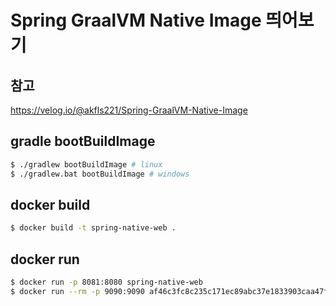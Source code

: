 # Spring GraalVM Native Image 띄어보기  

## 참고  
https://velog.io/@akfls221/Spring-GraalVM-Native-Image

## gradle bootBuildImage

```bash
$ ./gradlew bootBuildImage # linux
$ ./gradlew.bat bootBuildImage # windows
```

## docker build

```bash
$ docker build -t spring-native-web .
```

## docker run

```bash
$ docker run -p 8081:8080 spring-native-web
$ docker run --rm -p 9090:9090 af46c3fc8c235c171ec89abc37e1833903caa47f9861ca8dcbc558a09cdffb33
```
